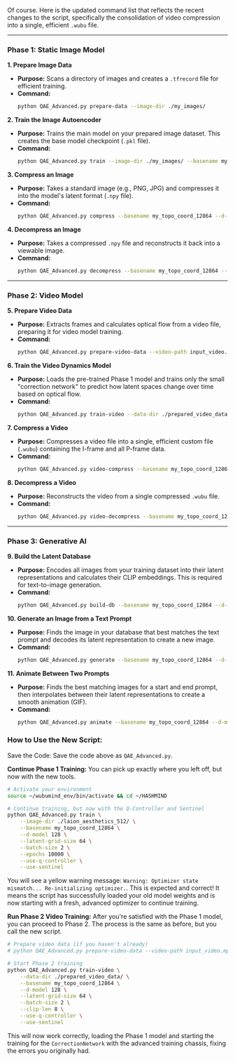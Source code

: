 Of course. Here is the updated command list that reflects the recent changes to the script, specifically the consolidation of video compression into a single, efficient `.wubu` file.

---

### **Phase 1: Static Image Model**

**1. Prepare Image Data**
*   **Purpose:** Scans a directory of images and creates a `.tfrecord` file for efficient training.
*   **Command:**
    ```bash
    python QAE_Advanced.py prepare-data --image-dir ./my_images/
    ```

**2. Train the Image Autoencoder**
*   **Purpose:** Trains the main model on your prepared image dataset. This creates the base model checkpoint (`.pkl` file).
*   **Command:**
    ```bash
    python QAE_Advanced.py train --image-dir ./my_images/ --basename my_topo_coord_12864 --d-model 128 --latent-grid-size 64 --batch-size 8 --epochs 100
    ```

**3. Compress an Image**
*   **Purpose:** Takes a standard image (e.g., PNG, JPG) and compresses it into the model's latent format (`.npy` file).
*   **Command:**
    ```bash
    python QAE_Advanced.py compress --basename my_topo_coord_12864 --d-model 128 --latent-grid-size 64 --image-path ./input_photo.png --output-path ./compressed_photo.npy
    ```

**4. Decompress an Image**
*   **Purpose:** Takes a compressed `.npy` file and reconstructs it back into a viewable image.
*   **Command:**
    ```bash
    python QAE_Advanced.py decompress --basename my_topo_coord_12864 --d-model 128 --latent-grid-size 64 --compressed-path ./compressed_photo.npy --output-path ./reconstructed_photo.png
    ```

---

### **Phase 2: Video Model**

**5. Prepare Video Data**
*   **Purpose:** Extracts frames and calculates optical flow from a video file, preparing it for video model training.
*   **Command:**
    ```bash
    python QAE_Advanced.py prepare-video-data --video-path input_video.mp4 --data-dir ./prepared_video_data/
    ```

**6. Train the Video Dynamics Model**
*   **Purpose:** Loads the pre-trained Phase 1 model and trains only the small "correction network" to predict how latent spaces change over time based on optical flow.
*   **Command:**
    ```bash
    python QAE_Advanced.py train-video --data-dir ./prepared_video_data/ --basename my_topo_coord_12864 --d-model 128 --latent-grid-size 64 --batch-size 2 --clip-len 8
    ```

**7. Compress a Video**
*   **Purpose:** Compresses a video file into a single, efficient custom file (`.wubu`) containing the I-frame and all P-frame data.
*   **Command:**
    ```bash
    python QAE_Advanced.py video-compress --basename my_topo_coord_12864 --d-model 128 --latent-grid-size 64 --video-path input_video.mp4 --output-path compressed_video.wubu --batch-size 32
    ```

**8. Decompress a Video**
*   **Purpose:** Reconstructs the video from a single compressed `.wubu` file.
*   **Command:**
    ```bash
    python QAE_Advanced.py video-decompress --basename my_topo_coord_12864 --d-model 128 --latent-grid-size 64 --input-path compressed_video.wubu --output-path reconstructed_video.mp4
    ```

---

### **Phase 3: Generative AI**

**9. Build the Latent Database**
*   **Purpose:** Encodes all images from your training dataset into their latent representations and calculates their CLIP embeddings. This is required for text-to-image generation.
*   **Command:**
    ```bash
    python QAE_Advanced.py build-db --basename my_topo_coord_12864 --d-model 128 --latent-grid-size 64 --image-dir ./my_images/ --batch-size 16
    ```

**10. Generate an Image from a Text Prompt**
*   **Purpose:** Finds the image in your database that best matches the text prompt and decodes its latent representation to create a new image.
*   **Command:**
    ```bash
    python QAE_Advanced.py generate --basename my_topo_coord_12864 --d-model 128 --latent-grid-size 64 --image-dir ./my_images/ --prompt "a beautiful sunset over the ocean"
    ```

**11. Animate Between Two Prompts**
*   **Purpose:** Finds the best matching images for a start and end prompt, then interpolates between their latent representations to create a smooth animation (GIF).
*   **Command:**
    ```bash
    python QAE_Advanced.py animate --basename my_topo_coord_12864 --d-model 128 --latent-grid-size 64 --image-dir ./my_images/ --start "a photo of a cat" --end "a photo of a dog" --steps 60
    ```

### How to Use the New Script:

Save the Code: Save the code above as `QAE_Advanced.py`.

**Continue Phase 1 Training:** You can pick up exactly where you left off, but now with the new tools.
```bash
# Activate your environment
source ~/wubumind_env/bin/activate && cd ~/HASHMIND

# Continue training, but now with the Q-Controller and Sentinel
python QAE_Advanced.py train \
    --image-dir ./laion_aesthetics_512/ \
    --basename my_topo_coord_12864 \
    --d-model 128 \
    --latent-grid-size 64 \
    --batch-size 2 \
    --epochs 10000 \
    --use-q-controller \
    --use-sentinel
```
You will see a yellow warning message: `Warning: Optimizer state mismatch... Re-initializing optimizer.`. This is expected and correct! It means the script has successfully loaded your old model weights and is now starting with a fresh, advanced optimizer to continue training.

**Run Phase 2 Video Training:** After you're satisfied with the Phase 1 model, you can proceed to Phase 2. The process is the same as before, but you call the new script.
```bash
# Prepare video data (if you haven't already)
# python QAE_Advanced.py prepare-video-data --video-path input_video.mp4 --data-dir ./prepared_video_data/

# Start Phase 2 training
python QAE_Advanced.py train-video \
    --data-dir ./prepared_video_data/ \
    --basename my_topo_coord_12864 \
    --d-model 128 \
    --latent-grid-size 64 \
    --batch-size 2 \
    --clip-len 8 \
    --use-q-controller \
    --use-sentinel
```
This will now work correctly, loading the Phase 1 model and starting the training for the `CorrectionNetwork` with the advanced training chassis, fixing the errors you originally had.